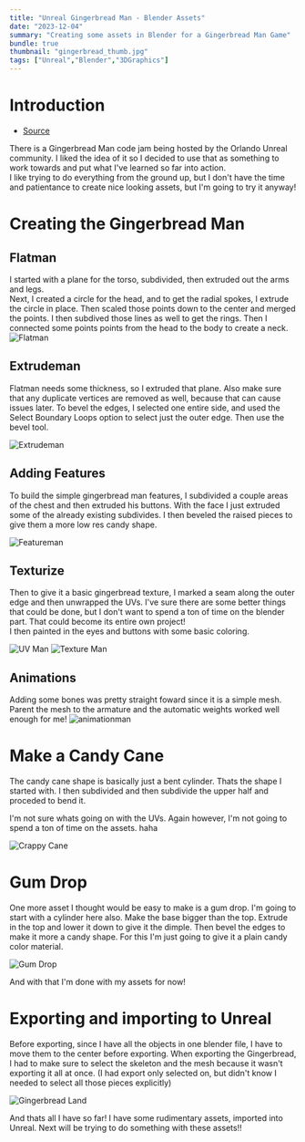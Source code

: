 ```yaml
---
title: "Unreal Gingerbread Man - Blender Assets"
date: "2023-12-04"
summary: "Creating some assets in Blender for a Gingerbread Man Game"
bundle: true
thumbnail: "gingerbread_thumb.jpg"
tags: ["Unreal","Blender","3DGraphics"]
---
```

# Introduction
- [Source](https://github.com/Corey255A1/Unreal-GingerbreadMan/)  

There is a Gingerbread Man code jam being hosted by the Orlando Unreal community. I liked the idea of it so I decided to use that as something to work towards and put what I've learned so far into action.  
I like trying to do everything from the ground up, but I don't have the time and patientance to create nice looking assets, but I'm going to try it anyway!

# Creating the Gingerbread Man
## Flatman
I started with a plane for the torso, subdivided, then extruded out the arms and legs.  
Next, I created a circle for the head, and to get the radial spokes, I extrude the circle in place. Then scaled those points down to the center and merged the points. I then subdived those lines as well to get the rings. Then I connected some points points from the head to the body to create a neck.
![Flatman](flatman.png)

## Extrudeman
Flatman needs some thickness, so I extruded that plane. Also make sure that any duplicate vertices are removed as well, because that can cause issues later.
To bevel the edges, I selected one entire side, and used the Select Boundary Loops option to select just the outer edge. Then use the bevel tool.

![Extrudeman](extrudeman.png)

## Adding Features
To build the simple gingerbread man features, I subdivided a couple areas of the chest and then extruded his buttons. With the face I just extruded some of the already existing subdivides. I then beveled the raised pieces to give them a more low res candy shape.

![Featureman](featureman.png)

## Texturize
Then to give it a basic gingerbread texture, I marked a seam along the outer edge and then unwrapped the UVs. I've sure there are some better things that could be done, but I don't want to spend a ton of time on the blender part. That could become its entire own project!  
I then painted in the eyes and buttons with some basic coloring.

![UV Man](uv_man.png)
![Texture Man](textureman.png)

## Animations
Adding some bones was pretty straight foward since it is a simple mesh. Parent the mesh to the armature and the automatic weights worked well enough for me!
![animationman](animationman.png)

# Make a Candy Cane
The candy cane shape is basically just a bent cylinder. Thats the shape I started with. I then subdivided and then subdivide the upper half and proceded to bend it.

I'm not sure whats going on with the UVs. Again however, I'm not going to spend a ton of time on the assets. haha

![Crappy Cane](crappycane.png)

# Gum Drop
One more asset I thought would be easy to make is a gum drop.
I'm going to start with a cylinder here also. Make the base bigger than the top. Extrude in the top and lower it down to give it the dimple. Then bevel the edges to make it more a candy shape. For this I'm just going to give it a plain candy color material.

![Gum Drop](gumdrop.png)

And with that I'm done with my assets for now!

# Exporting and importing to Unreal
Before exporting, since I have all the objects in one blender file, I have to move them to the center before exporting.
When exporting the Gingerbread, I had to make sure to select the skeleton and the mesh because it wasn't exporting it all at once. (I had export only selected on, but didn't know I needed to select all those pieces explicitly)

![Gingerbread Land](gingerbread_land.png)

And thats all I have so far! I have some rudimentary assets, imported into Unreal. Next will be trying to do something with these assets!!